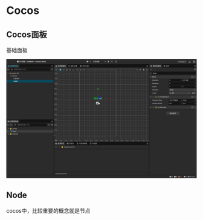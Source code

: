 # Cocos

## Cocos面板

基础面板

![image-20231105230127536](../../../public/assets/cocos/image-20231105230127536.png)





## Node

cocos中，比较重要的概念就是节点
